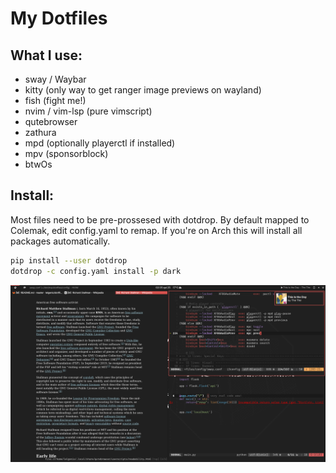 # My Dotfiles
## What I use:
* sway / Waybar
* kitty (only way to get ranger image previews on wayland)
* fish (fight me!)
* nvim / vim-lsp (pure vimscript)
* qutebrowser
* zathura
* mpd (optionally playerctl if installed)
* mpv (sponsorblock)
* btwOs

## Install:
Most files need to be pre-prossesed with dotdrop.
By default mapped to Colemak, edit config.yaml to remap.
If you're on Arch this will install all packages automatically.
```bash
pip install --user dotdrop
dotdrop -c config.yaml install -p dark
```
![image.png](./image.png)
